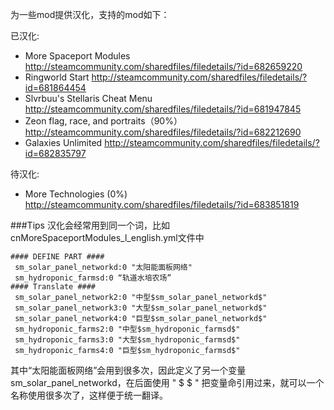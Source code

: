 为一些mod提供汉化，支持的mod如下：

已汉化:

 * More Spaceport Modules http://steamcommunity.com/sharedfiles/filedetails/?id=682659220
 * Ringworld Start http://steamcommunity.com/sharedfiles/filedetails/?id=681864454
 * Slvrbuu's Stellaris Cheat Menu http://steamcommunity.com/sharedfiles/filedetails/?id=681947845
 * Zeon flag, race, and portraits（90%） http://steamcommunity.com/sharedfiles/filedetails/?id=682212690
 * Galaxies Unlimited http://steamcommunity.com/sharedfiles/filedetails/?id=682835797

待汉化:

 * More Technologies (0%) http://steamcommunity.com/sharedfiles/filedetails/?id=683851819
 
 
###Tips
 汉化会经常用到同一个词，比如cnMoreSpaceportModules_l_english.yml文件中
```
#### DEFINE PART ####
 sm_solar_panel_networkd:0 "太阳能面板网络"
 sm_hydroponic_farmsd:0 “轨道水培农场”
#### Translate ####
 sm_solar_panel_network2:0 "中型$sm_solar_panel_networkd$"
 sm_solar_panel_network3:0 "大型$sm_solar_panel_networkd$"
 sm_solar_panel_network4:0 "巨型$sm_solar_panel_networkd$"
 sm_hydroponic_farms2:0 "中型$sm_hydroponic_farmsd$"
 sm_hydroponic_farms3:0 "大型$sm_hydroponic_farmsd$"
 sm_hydroponic_farms4:0 "巨型$sm_hydroponic_farmsd$"
```
 其中“太阳能面板网络”会用到很多次，因此定义了另一个变量sm_solar_panel_networkd，在后面使用 " $  $ " 把变量命引用过来，就可以一个名称使用很多次了，这样便于统一翻译。
